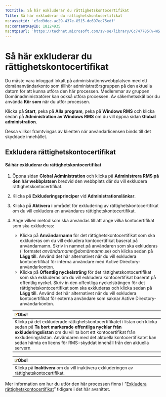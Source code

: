 ```yaml
---
TOCTitle: Så här exkluderar du rättighetskontocertifikat
Title: Så här exkluderar du rättighetskontocertifikat
ms:assetid: 'e5cd9dec-ac29-437e-8515-dc697ec75edf'
ms:contentKeyID: 18124935
ms:mtpsurl: 'https://technet.microsoft.com/sv-se/library/Cc747785(v=WS.10)'
---
```


Så här exkluderar du rättighetskontocertifikat
==============================================

Du måste vara inloggad lokalt på administrationswebbplatsen med ett domänanvändarkonto som tillhör administratörsgruppen på den aktuella datorn för att kunna utföra den här processen. Medlemmar av gruppen Domänadministratörer kan också utföra processen. Av säkerhetsskäl bör du använda **Kör som** när du utför processen.

Klicka på **Start**, peka på **Alla program**, peka på **Windows RMS** och klicka sedan på **Administration av Windows RMS** om du vill öppna sidan **Global administration**.

Dessa villkor framtvingas av klienten när användarlicensen binds till det skyddade innehållet.

Exkludera rättighetskontocertifikat
-----------------------------------

#### Så här exkluderar du rättighetskontocertifikat

1.  Öppna sidan **Global Administration** och klicka på **Administrera RMS på den här webbplatsen** bredvid den webbplats där du vill exkludera rättighetskontocertifikat.

2.  Klicka på **Exkluderingsprinciper** vid **Administrationslänkar**.

3.  Klicka på **Aktivera** i området för exkludering av rättighetskontocertifikat om du vill exkludera en användares rättighetskontocertifikat.

4.  Ange vilken metod som ska användas till att ange vilka kontocertifikat som ska exkluderas:

    -   Klicka på **Användarnamn** för det rättighetskontocertifikat som ska exkluderas om du vill exkludera kontocertifikat baserat på användarnamn. Skriv in namnet på användaren som ska exkluderas (i formatet *användarnamn*@*domännamn*.se) och klicka sedan på **Lägg till**. Använd det här alternativet när du vill exkludera kontocertifikat för interna användare med Active Directory-användarkonton.
    -   Klicka på **Offentlig nyckelsträng** för det rättighetskontocertifikat som ska exkluderas om du vill exkludera kontocertifikat baserat på offentlig nyckel. Skriv in den offentliga nyckelsträngen för det rättighetskontocertifikat som ska exkluderas och klicka sedan på **Lägg till**. Använd det här alternativet när du vill exkludera kontocertifikat för externa användare som saknar Active Directory-användarkonton.

    | ![](images/Cc747785.note(WS.10).gif)Obs!                                                                                                                                                                                                                                                                           |
    |-------------------------------------------------------------------------------------------------------------------------------------------------------------------------------------------------------------------------------------------------------------------------------------------------------------------------------------------------|
    | Klicka på det exkluderade rättighetskontocertifikatet i listan och klicka sedan på **Ta bort markerade offentliga nycklar från exkluderingslistan** om du vill ta bort ett kontocertifikat från exkluderingslistan. Användaren med det aktuella kontocertifikatet kan sedan hämta en licens för RMS-skyddat innehåll från den aktuella servern. |

    | ![](images/Cc747785.note(WS.10).gif)Obs!                      |
    |--------------------------------------------------------------------------------------------|
    | Klicka på **Inaktivera** om du vill inaktivera exkluderingen av rättighetskontocertifikat. |

Mer information om hur du utför den här processen finns i ”[Exkludera rättighetskontocertifikat](https://technet.microsoft.com/cba5e901-942c-4d06-9865-e6c4648c95e6)” tidigare i det här avsnittet.
